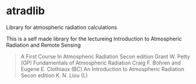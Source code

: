 # atradlib
Library for atmospheric radiation calculations

This is a self made library for the lectureing Introduction to Atmospheric Radiation and Remote Sensing
> A First Course In Atmospheric Radiation Secon edition Grant W. Petty (GP)
> Fundamentals of Atmospheric Radiation Craig F. Bohren and Eugene E. Clothiaux (BC)
> An Introduction to Atmospheric Radiation Secon edition K. N. Liou (L)

